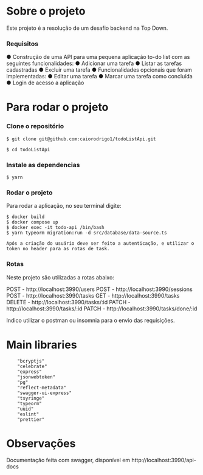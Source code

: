 # Sobre o projeto

Este projeto é a resolução de um desafio backend na Top Down.

### Requisitos

● Construção de uma API para uma pequena aplicação to-do list com as seguintes funcionalidades:
  ● Adicionar uma tarefa
  ● Listar as tarefas cadastradas
  ● Excluir uma tarefa
● Funcionalidades opcionais que foram implementadas:
  ● Editar uma tarefa
  ● Marcar uma tarefa como concluída
  ● Login de acesso a aplicação
  
# Para rodar o projeto

<h3>Clone o repositório</h3>

```
$ git clone git@github.com:caiorodrigo1/todoListApi.git

$ cd todoListApi
```

<h3>Instale as dependencias</h3>

```
$ yarn
```

<h3>Rodar o projeto</h3>

Para rodar a aplicação, no seu terminal digite:

```
$ docker build
$ docker compose up
$ docker exec -it todo-api /bin/bash
$ yarn typeorm migration:run -d src/database/data-source.ts

Após a criação do usuário deve ser feito a autenticação, e utilizar o token no header para as rotas de task.
```

<h3>Rotas</h3>

Neste projeto são utilizadas a rotas abaixo:

POST - http://localhost:3990/users
POST - http://localhost:3990/sessions
POST - http://localhost:3990/tasks
GET - http://localhost:3990/tasks
DELETE - http://localhost:3990/tasks/:id
PATCH - http://localhost:3990/tasks/:id
PATCH - http://localhost:3990/tasks/done/:id

Indico utilizar o postman ou insomnia para o envio das requisições.

# Main libraries

```
    "bcryptjs"
    "celebrate"
    "express"
    "jsonwebtoken"
    "pg"
    "reflect-metadata"
    "swagger-ui-express"
    "tsyringe"
    "typeorm"
    "uuid"
    "eslint"
    "prettier"
```

# Observações

  Documentação feita com swagger, disponível em http://localhost:3990/api-docs
